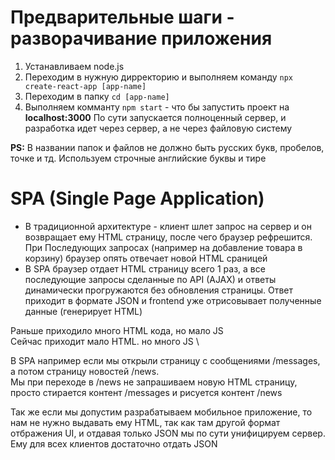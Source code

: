 # Предварительные шаги - разворачивание приложения

1. Устанавливаем node.js
2. Переходим в нужную дирректорию и выполняем команду `npx create-react-app [app-name]`
3. Переходим в папку `cd [app-name]`
4. Выполняем комманту `npm start` - что бы запустить проект на **localhost:3000** 
По сути запускается полноценный сервер, и разработка идет через сервер, а не через файловую систему

**PS:** В названии папок и файлов не должно быть русских букв, пробелов, точке и тд. Используем строчные английские буквы и тире


# SPA (Single Page Application)

- В традиционной архитектуре - клиент шлет запрос на сервер и он возвращает ему HTML страницу, после чего браузер рефрешится.
При Последующих запросах (например на добавление товара в корзину) браузер опять отвечает новой HTML сраницей
- В SPA браузер отдает HTML страницу всего 1 раз, а все последующие запросы сделанные по API (AJAX) и ответы динамически прогружаются без обновления страницы. 
Ответ приходит в формате JSON и frontend уже отрисовывает полученные данные (генерирует HTML) 

Раньше приходило много HTML кода, но мало JS \
Сейчас приходит мало HTML. но много JS \

В SPA например если мы открыли страницу с сообщениями /messages, а потом страницу новостей /news.\
Мы при переходе в /news не запрашиваем новую HTML страницу, просто стирается контент /messages и рисуется контент /news

Так же если мы допустим разрабатываем мобильное приложение, то нам не нужно выдавать ему HTML, так как там другой формат отбражения UI, 
и отдавая только JSON мы по сути унифицируем сервер. Ему для всех клиентов достаточно отдать JSON 




